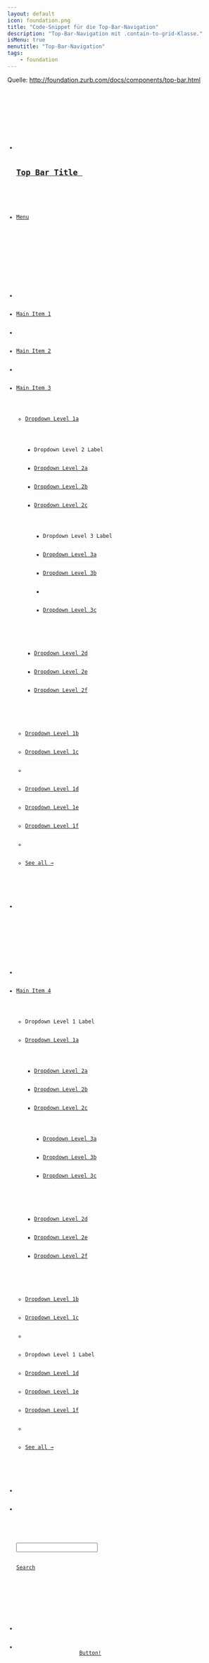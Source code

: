 ```yaml
---
layout: default
icon: foundation.png
title: "Code-Snippet für die Top-Bar-Navigation"
description: "Top-Bar-Navigation mit .contain-to-grid-Klasse."
isMenu: true
menutitle: "Top-Bar-Navigation"
tags:
    - foundation
---
```

 Quelle: <http://foundation.zurb.com/docs/components/top-bar.html>
 <pre><code class="lang-html">
<div class="contain-to-grid">
    <nav class="top-bar">
        <ul class="title-area">
            <!-- Title Area -->
            <li class="name">
                <h1><a href="#">Top Bar Title </a></h1>
            </li>
            <!-- Remove the class "menu-icon" to get rid of menu icon. Take out "Menu" to just have icon alone -->
            <li class="toggle-topbar menu-icon"><a href="#"><span>Menu</span></a></li>
        </ul>

        <section class="top-bar-section">
            <!-- Left Nav Section -->
            <ul class="left">
                <li class="divider"></li>
                <li class="active"><a href="#">Main Item 1</a></li>
                <li class="divider"></li>
                <li><a href="#">Main Item 2</a></li>
                <li class="divider"></li>
                <li class="has-dropdown"><a href="#">Main Item 3</a>

                    <ul class="dropdown">
                        <li class="has-dropdown"><a href="#">Dropdown Level 1a</a>

                            <ul class="dropdown">
                                <li><label>Dropdown Level 2 Label</label></li>
                                <li><a href="#">Dropdown Level 2a</a></li>
                                <li><a href="#">Dropdown Level 2b</a></li>
                                <li class="has-dropdown"><a href="#">Dropdown Level 2c</a>

                                    <ul class="dropdown">
                                        <li><label>Dropdown Level 3 Label</label></li>
                                        <li><a href="#">Dropdown Level 3a</a></li>
                                        <li><a href="#">Dropdown Level 3b</a></li>
                                        <li class="divider"></li>
                                        <li><a href="#">Dropdown Level 3c</a></li>
                                    </ul>
                                </li>
                                <li><a href="#">Dropdown Level 2d</a></li>
                                <li><a href="#">Dropdown Level 2e</a></li>
                                <li><a href="#">Dropdown Level 2f</a></li>
                            </ul>
                        </li>
                        <li><a href="#">Dropdown Level 1b</a></li>
                        <li><a href="#">Dropdown Level 1c</a></li>
                        <li class="divider"></li>
                        <li><a href="#">Dropdown Level 1d</a></li>
                        <li><a href="#">Dropdown Level 1e</a></li>
                        <li><a href="#">Dropdown Level 1f</a></li>
                        <li class="divider"></li>
                        <li><a href="#">See all &rarr;</a></li>
                    </ul>
                </li>
                <li class="divider"></li>
            </ul>

            <!-- Right Nav Section -->
            <ul class="right">
                <li class="divider hide-for-small"></li>
                <li class="has-dropdown"><a href="#">Main Item 4</a>

                    <ul class="dropdown">
                        <li><label>Dropdown Level 1 Label</label></li>
                        <li class="has-dropdown"><a href="#" class="">Dropdown Level 1a</a>

                            <ul class="dropdown">
                                <li><a href="#">Dropdown Level 2a</a></li>
                                <li><a href="#">Dropdown Level 2b</a></li>
                                <li class="has-dropdown"><a href="#">Dropdown Level 2c</a>

                                    <ul class="dropdown">
                                        <li><a href="#">Dropdown Level 3a</a></li>
                                        <li><a href="#">Dropdown Level 3b</a></li>
                                        <li><a href="#">Dropdown Level 3c</a></li>
                                    </ul>
                                </li>
                                <li><a href="#">Dropdown Level 2d</a></li>
                                <li><a href="#">Dropdown Level 2e</a></li>
                                <li><a href="#">Dropdown Level 2f</a></li>
                            </ul>
                        </li>
                        <li><a href="#">Dropdown Level 1b</a></li>
                        <li><a href="#">Dropdown Level 1c</a></li>
                        <li class="divider"></li>
                        <li><label>Dropdown Level 1 Label</label></li>
                        <li><a href="#">Dropdown Level 1d</a></li>
                        <li><a href="#">Dropdown Level 1e</a></li>
                        <li><a href="#">Dropdown Level 1f</a></li>
                        <li class="divider"></li>
                        <li><a href="#">See all &rarr;</a></li>
                    </ul>
                </li>
                <li class="divider"></li>
                <li class="has-form">
                    <form>
                        <div class="row collapse">
                            <div class="small-8 columns">
                                <input type="text">
                            </div>
                            <div class="small-4 columns">
                                <a href="#" class="alert button">Search</a>
                            </div>
                        </div>
                    </form>
                </li>
                <li class="divider show-for-small"></li>
                <li class="has-form">
                    <a class="button" href="#">Button!</a>
                </li>
            </ul>
        </section>
    </nav>
</div><!-- /.top-bar -->
</code></pre>